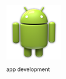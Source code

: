 
![alt tag](https://github.com/asimkh/sunshine/blob/master/sunShine/app/src/main/res/drawable-xxhdpi/ic_launcher.png)

app development
